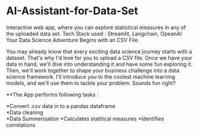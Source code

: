 # AI-Assistant-for-Data-Set
Interactive web app, where you can explore statistical measures in any of the uploaded data set. Tech Stack used : Streamlit, Langchain, OpeanAI
Your Data Science Adventure Begins with an CSV File.

You may already know that every exciting data science journey starts with a dataset. That's why I'd love for you to upload a CSV file. Once we have your data in hand, we'll dive into understanding it and have some fun exploring it. Then, we'll work together to shape your business challenge into a data science framework. I'll introduce you to the coolest machine learning models, and we'll use them to tackle your problem. Sounds fun right?

**The App performs following tasks : 

  *Convert .csv data in to a pandas dataframe  
  *Data cleaning   
  *Data Summerisation
  *Calculates statitical measures
  *Identifies correlations
  
  

